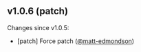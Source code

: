 ## v1.0.6 (patch)

Changes since v1.0.5:

- [patch] Force patch ([@matt-edmondson](https://github.com/matt-edmondson))
